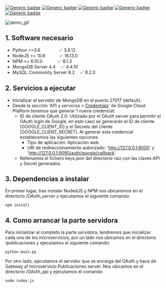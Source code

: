 <!-- no toc -->

[![Generic badge](https://img.shields.io/badge/Python-3.8.12-blue.svg)](https://www.python.org/downloads/release/python-3812/)
[![Generic badge](https://img.shields.io/badge/NodeJS-16.13.0-green.svg)](https://nodejs.org/ko/blog/release/v16.13.0/)
[![Generic badge](https://img.shields.io/badge/NPM-8.1.3-darkred.svg)](https://libraries.io/npm/npm)
[![Generic badge](https://img.shields.io/badge/MongoDB_Server-4.4-darkgreen.svg)](https://www.mongodb.com/try/download/community)
[![Generic badge](https://img.shields.io/badge/OpenAPI-3.0.1-lightgreen.svg)](https://www.mongodb.com/try/download/community)

![demo_gif](./imgs/demo.gif)

## 1. Software necesario
- Python >=3.6 &emsp;&emsp;&emsp;&emsp;✅ 3.8.12
- NodeJS >= 10.6 &emsp;&emsp;&emsp;✅ 16.13.0
- NPM >= 6.10.0 &emsp;&emsp;&emsp;&nbsp;✅ 8.1.3
- MongoDB Server 4.4&emsp;&nbsp;✅ 4.4.10
- MySQL Community Server 8.2&emsp;&nbsp;✅ 8.2.0
   



## 2. Servicios a ejecutar
- Inicializar el servidor de MongoDB en el puerto 27017 (default).
- Desde la sección 'API y servicios > [Credentials](https://console.developers.google.com/apis/credentials)' de Google Cloud Platform tenemos que generar 1 nueva credencial:
  * ID de cliente OAuth 2.0: Utilizado por el OAuth server para permitir el OAuth login de Google, en este caso se generarán el ID de cliente [GOOGLE_CLIENT_ID] y el Secreto del cliente [GOOGLE_CLIENT_SECRET]. Al generar esta credencial establecemos las siguientes opciones:
    - Tipo de aplicación: Aplicación web.
    - URI de redireccionamiento autorizado: 'http://127.0.0.1:8000' y 'http://127.0.0.1:9090/auth/google/callback'.
  - Rellenamos el fichero keys.json del directorio raíz con las claves API y Secret generados.



## 3. Dependencias a instalar
En primer lugar, tras instalar NodedJS y NPM nos ubicaremos en el directorio /OAuth_server y ejecutamos el siguiente comando:
```
npm install
```
## 4. Como arrancar la parte servidora
Para inicializar al completo la parte servidora, tendremos que inicializar cada uno de los microservicios, por un lado nos ubicamos en el directorio /publicaciones y ejecutamos el siguiente comando:
```
python main.py
```
Por otro lado, ejecutamos el servidor que se encarga del OAuth y hace de Gateway al microservicio Publicaciones server. Nos ubicamos en el directorio /OAuth_api y ejecutamos el comando:
```
node index.js 